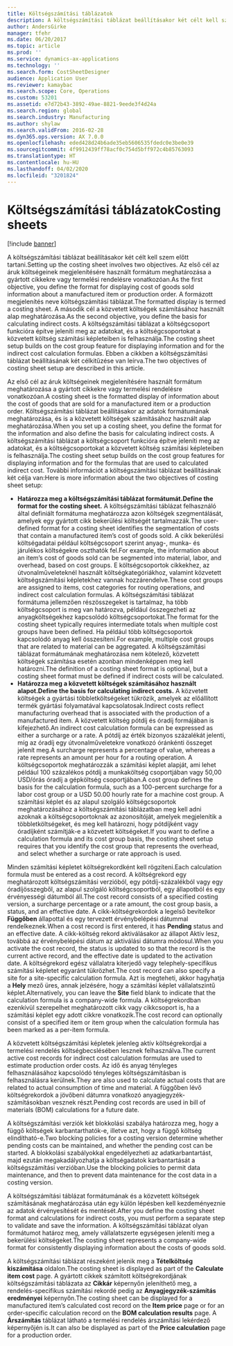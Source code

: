 ```yaml
---
title: Költségszámítási táblázatok
description: A költségszámítási táblázat beállításakor két célt kell szem előtt tartani. Az első cél az áruk költségeinek megjelenítésére használt formátum meghatározása a gyártott cikkekre vagy termelési rendelésre vonatkozóan. A formázott megjelenítés neve költségszámítási táblázat. A második cél a közvetett költségek számításához használt alap meghatározása. A költségszámítási táblázat a költségcsoport funkcióra építve jeleníti meg az adatokat, és a költségcsoportokat a közvetett költség számítási képleteiben is felhasználja. Ebben a cikkben a költségszámítási táblázat beállításának két célkitűzése van leírva.
author: AndersGirke
manager: tfehr
ms.date: 06/20/2017
ms.topic: article
ms.prod: ''
ms.service: dynamics-ax-applications
ms.technology: ''
ms.search.form: CostSheetDesigner
audience: Application User
ms.reviewer: kamaybac
ms.search.scope: Core, Operations
ms.custom: 53201
ms.assetid: e7d72b43-3892-49ae-8821-9eede3f4d24a
ms.search.region: global
ms.search.industry: Manufacturing
ms.author: shylaw
ms.search.validFrom: 2016-02-28
ms.dyn365.ops.version: AX 7.0.0
ms.openlocfilehash: eded428d24b6ade35eb5606535fdedc0e3be0e39
ms.sourcegitcommit: 4f9912439ff78acf0c754d5bff972c4b85763093
ms.translationtype: HT
ms.contentlocale: hu-HU
ms.lasthandoff: 04/02/2020
ms.locfileid: "3201824"
---
```

# <a name="costing-sheets"></a><span data-ttu-id="0c5fd-108">Költségszámítási táblázatok</span><span class="sxs-lookup"><span data-stu-id="0c5fd-108">Costing sheets</span></span>

[!include [banner](../includes/banner.md)]

<span data-ttu-id="0c5fd-109">A költségszámítási táblázat beállításakor két célt kell szem előtt tartani.</span><span class="sxs-lookup"><span data-stu-id="0c5fd-109">Setting up the costing sheet involves two objectives.</span></span> <span data-ttu-id="0c5fd-110">Az első cél az áruk költségeinek megjelenítésére használt formátum meghatározása a gyártott cikkekre vagy termelési rendelésre vonatkozóan.</span><span class="sxs-lookup"><span data-stu-id="0c5fd-110">As the first objective, you define the format for displaying cost of goods sold information about a manufactured item or production order.</span></span> <span data-ttu-id="0c5fd-111">A formázott megjelenítés neve költségszámítási táblázat.</span><span class="sxs-lookup"><span data-stu-id="0c5fd-111">The formatted display is termed a costing sheet.</span></span> <span data-ttu-id="0c5fd-112">A második cél a közvetett költségek számításához használt alap meghatározása.</span><span class="sxs-lookup"><span data-stu-id="0c5fd-112">As the second objective, you define the basis for calculating indirect costs.</span></span> <span data-ttu-id="0c5fd-113">A költségszámítási táblázat a költségcsoport funkcióra építve jeleníti meg az adatokat, és a költségcsoportokat a közvetett költség számítási képleteiben is felhasználja.</span><span class="sxs-lookup"><span data-stu-id="0c5fd-113">The costing sheet setup builds on the cost group feature for displaying information and for the indirect cost calculation formulas.</span></span> <span data-ttu-id="0c5fd-114">Ebben a cikkben a költségszámítási táblázat beállításának két célkitűzése van leírva.</span><span class="sxs-lookup"><span data-stu-id="0c5fd-114">The two objectives of costing sheet setup are described in this article.</span></span> 

<span data-ttu-id="0c5fd-115">Az első cél az áruk költségeinek megjelenítésére használt formátum meghatározása a gyártott cikkekre vagy termelési rendelésre vonatkozóan.</span><span class="sxs-lookup"><span data-stu-id="0c5fd-115">A costing sheet is the formatted display of information about the cost of goods that are sold for a manufactured item or a production order.</span></span> <span data-ttu-id="0c5fd-116">Költségszámítási táblázat beállításakor az adatok formátumának meghatározása, és is a közvetett költségek számításához használt alap meghatározása.</span><span class="sxs-lookup"><span data-stu-id="0c5fd-116">When you set up a costing sheet, you define the format for the information and also define the basis for calculating indirect costs.</span></span> <span data-ttu-id="0c5fd-117">A költségszámítási táblázat a költségcsoport funkcióra építve jeleníti meg az adatokat, és a költségcsoportokat a közvetett költség számítási képleteiben is felhasználja.</span><span class="sxs-lookup"><span data-stu-id="0c5fd-117">The costing sheet setup builds on the cost group features for displaying information and for the formulas that are used to calculated indirect cost.</span></span> <span data-ttu-id="0c5fd-118">További információt a költségszámítási táblázat beállításának két célja van:</span><span class="sxs-lookup"><span data-stu-id="0c5fd-118">Here is more information about the two objectives of costing sheet setup:</span></span>
-   <span data-ttu-id="0c5fd-119">**Határozza meg a költségszámítási táblázat formátumát.**</span><span class="sxs-lookup"><span data-stu-id="0c5fd-119">**Define the format for the costing sheet.**</span></span> <span data-ttu-id="0c5fd-120">A költségszámítási táblázat felhasználó által definiált formátuma meghatározza azon költségek szegmentálását, amelyek egy gyártott cikk bekerülési költségét tartalmazzák.</span><span class="sxs-lookup"><span data-stu-id="0c5fd-120">The user-defined format for a costing sheet identifies the segmentation of costs that contain a manufactured item’s cost of goods sold.</span></span> <span data-ttu-id="0c5fd-121">A cikk bekerülési költségadatai például költségcsoport szerint anyag-, munka- és járulékos költségekre oszthatók fel.</span><span class="sxs-lookup"><span data-stu-id="0c5fd-121">For example, the information about an item’s cost of goods sold can be segmented into material, labor, and overhead, based on cost groups.</span></span> <span data-ttu-id="0c5fd-122">E költségcsoportok cikkekhez, az útvonalműveleteknél használt költségkategóriákhoz, valamint közvetett költségszámítási képletekhez vannak hozzárendelve.</span><span class="sxs-lookup"><span data-stu-id="0c5fd-122">These cost groups are assigned to items, cost categories for routing operations, and indirect cost calculation formulas.</span></span> <span data-ttu-id="0c5fd-123">A költségszámítási táblázat formátuma jellemzően részösszegeket is tartalmaz, ha több költségcsoport is meg van határozva, például összegezheti az anyagköltségekhez kapcsolódó költségcsoportokat.</span><span class="sxs-lookup"><span data-stu-id="0c5fd-123">The format for the costing sheet typically requires intermediate totals when multiple cost groups have been defined.</span></span> <span data-ttu-id="0c5fd-124">Ha például több költségcsoportok kapcsolódó anyag kell összesíteni.</span><span class="sxs-lookup"><span data-stu-id="0c5fd-124">For example, multiple cost groups that are related to material can be aggregated.</span></span> <span data-ttu-id="0c5fd-125">A költségszámítási táblázat formátumának meghatározása nem kötelező, közvetett költségek számítása esetén azonban mindenképpen meg kell határozni.</span><span class="sxs-lookup"><span data-stu-id="0c5fd-125">The definition of a costing sheet format is optional, but a costing sheet format must be defined if indirect costs will be calculated.</span></span>
-   <span data-ttu-id="0c5fd-126">**Határozza meg a közvetett költségek számításához használt alapot.**</span><span class="sxs-lookup"><span data-stu-id="0c5fd-126">**Define the basis for calculating indirect costs.**</span></span> <span data-ttu-id="0c5fd-127">A közvetett költségek a gyártási többletköltségeket tükrözik, amelyek az előállított termék gyártási folyamatával kapcsolatosak.</span><span class="sxs-lookup"><span data-stu-id="0c5fd-127">Indirect costs reflect manufacturing overhead that is associated with the production of a manufactured item.</span></span> <span data-ttu-id="0c5fd-128">A közvetett költség pótdíj és óradíj formájában is kifejezhető.</span><span class="sxs-lookup"><span data-stu-id="0c5fd-128">An indirect cost calculation formula can be expressed as either a surcharge or a rate.</span></span> <span data-ttu-id="0c5fd-129">A pótdíj az érték bizonyos százalékát jelenti, míg az óradíj egy útvonalműveletekre vonatkozó óránkénti összeget jelenít meg.</span><span class="sxs-lookup"><span data-stu-id="0c5fd-129">A surcharge represents a percentage of value, whereas a rate represents an amount per hour for a routing operation.</span></span> <span data-ttu-id="0c5fd-130">A költségcsoportok meghatározzák a számítási képlet alapját, ami lehet például 100 százalékos pótdíj a munkaköltség csoportjában vagy 50,00 USD/órás óradíj a gépköltség csoportjában.</span><span class="sxs-lookup"><span data-stu-id="0c5fd-130">A cost group defines the basis for the calculation formula, such as a 100-percent surcharge for a labor cost group or a USD 50.00 hourly rate for a machine cost group.</span></span> <span data-ttu-id="0c5fd-131">A számítási képlet és az alapul szolgáló költségcsoportok meghatározásához a költségszámítási táblázatban meg kell adni azoknak a költségcsoportoknak az azonosítóját, amelyek megjelenítik a többletköltségeket, és meg kell határozni, hogy pótdíjként vagy óradíjként számítják-e a közvetett költségeket.</span><span class="sxs-lookup"><span data-stu-id="0c5fd-131">If you want to define a calculation formula and its cost group basis, the costing sheet setup requires that you identify the cost group that represents the overhead, and select whether a surcharge or rate approach is used.</span></span>

<span data-ttu-id="0c5fd-132">Minden számítási képletet költségrekordként kell rögzíteni.</span><span class="sxs-lookup"><span data-stu-id="0c5fd-132">Each calculation formula must be entered as a cost record.</span></span> <span data-ttu-id="0c5fd-133">A költségrekord egy meghatározott költségszámítási verzióból, egy pótdíj-százalékból vagy egy óradíjösszegből, az alapul szolgáló költségcsoportból, egy állapotból és egy érvényességi dátumból áll.</span><span class="sxs-lookup"><span data-stu-id="0c5fd-133">The cost record consists of a specified costing version, a surcharge percentage or a rate amount, the cost group basis, a status, and an effective date.</span></span> <span data-ttu-id="0c5fd-134">A cikk-költségrekordok a legelső bevitelkor **Függőben** állapottal és egy tervezett érvénybelépési dátummal rendelkeznek.</span><span class="sxs-lookup"><span data-stu-id="0c5fd-134">When a cost record is first entered, it has **Pending** status and an effective date.</span></span> <span data-ttu-id="0c5fd-135">A cikk-költség rekord aktiválásakor az állapot Aktív lesz, továbbá az érvénybelépési dátum az aktiválási dátumra módosul.</span><span class="sxs-lookup"><span data-stu-id="0c5fd-135">When you activate the cost record, the status is updated to so that the record is the current active record, and the effective date is updated to the activation date.</span></span> <span data-ttu-id="0c5fd-136">A költségrekord egész vállalatra kiterjedő vagy telephely-specifikus számítási képletet egyaránt tükrözhet.</span><span class="sxs-lookup"><span data-stu-id="0c5fd-136">The cost record can also specify a site for a site-specific calculation formula.</span></span> <span data-ttu-id="0c5fd-137">Azt is megteheti, akkor hagyhatja a **Hely** mező üres, annak jelzésére, hogy a számítási képlet vállalatszintű képlet.</span><span class="sxs-lookup"><span data-stu-id="0c5fd-137">Alternatively, you can leave the **Site** field blank to indicate that the calculation formula is a company-wide formula.</span></span> <span data-ttu-id="0c5fd-138">A költségrekordban ezenkívül szerepelhet meghatározott cikk vagy cikkcsoport is, ha a számítási képlet egy adott cikkre vonatkozik.</span><span class="sxs-lookup"><span data-stu-id="0c5fd-138">The cost record can optionally consist of a specified item or item group when the calculation formula has been marked as a per-item formula.</span></span> 

<span data-ttu-id="0c5fd-139">A közvetett költségszámítási képletek jelenleg aktív költségrekordjai a termelési rendelés költségbecslésében lesznek felhasználva.</span><span class="sxs-lookup"><span data-stu-id="0c5fd-139">The current active cost records for indirect cost calculation formulas are used to estimate production order costs.</span></span> <span data-ttu-id="0c5fd-140">Az idő és anyag tényleges felhasználásához kapcsolódó tényleges költségszámításban is felhasználásra kerülnek.</span><span class="sxs-lookup"><span data-stu-id="0c5fd-140">They are also used to calculate actual costs that are related to actual consumption of time and material.</span></span> <span data-ttu-id="0c5fd-141">A függőben lévő költségrekordok a jövőbeni dátumra vonatkozó anyagjegyzék-számításokban vesznek részt.</span><span class="sxs-lookup"><span data-stu-id="0c5fd-141">Pending cost records are used in bill of materials (BOM) calculations for a future date.</span></span> 

<span data-ttu-id="0c5fd-142">A költségszámítási verziók két blokkolási szabálya határozza meg, hogy a függő költségek karbantarthatók-e, illetve azt, hogy a függő költség elindítható-e.</span><span class="sxs-lookup"><span data-stu-id="0c5fd-142">Two blocking policies for a costing version determine whether pending costs can be maintained, and whether the pending cost can be started.</span></span> <span data-ttu-id="0c5fd-143">A blokkolási szabályokkal engedélyezheti az adatkarbantartást, majd ezután megakadályozhatja a költségadatok karbantartását a költségszámítási verzióban.</span><span class="sxs-lookup"><span data-stu-id="0c5fd-143">Use the blocking policies to permit data maintenance, and then to prevent data maintenance for the cost data in a costing version.</span></span> 

<span data-ttu-id="0c5fd-144">A költségszámítási táblázat formátumának és a közvetett költségek számításának meghatározása után egy külön lépésben kell kezdeményeznie az adatok érvényesítését és mentését.</span><span class="sxs-lookup"><span data-stu-id="0c5fd-144">After you define the costing sheet format and calculations for indirect costs, you must perform a separate step to validate and save the information.</span></span> <span data-ttu-id="0c5fd-145">A költségszámítási táblázat olyan formátumot határoz meg, amely vállalatszerte egységesen jeleníti meg a bekerülési költségeket.</span><span class="sxs-lookup"><span data-stu-id="0c5fd-145">The costing sheet represents a company-wide format for consistently displaying information about the costs of goods sold.</span></span> 

<span data-ttu-id="0c5fd-146">A költségszámítási táblázat részeként jelenik meg a **Tételköltség kiszámítása** oldalon.</span><span class="sxs-lookup"><span data-stu-id="0c5fd-146">The costing sheet is displayed as part of the **Calculate item cost** page.</span></span> <span data-ttu-id="0c5fd-147">A gyártott cikkek számított költségrekordjának költségszámítási táblázata az **Cikkár** képernyőn jeleníthető meg, a rendelés-specifikus számítási rekordé pedig az **Anyagjegyzék-számítás eredményei** képernyőn.</span><span class="sxs-lookup"><span data-stu-id="0c5fd-147">The costing sheet can be displayed for a manufactured item’s calculated cost record on the **Item price** page or for an order-specific calculation record on the **BOM calculation results** page.</span></span> <span data-ttu-id="0c5fd-148">A **Árszámítás** táblázat látható a termelési rendelés árszámítási lekérdező képernyőjén is.</span><span class="sxs-lookup"><span data-stu-id="0c5fd-148">It can also be displayed as part of the **Price calculation** page for a production order.</span></span>





